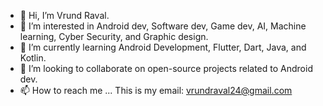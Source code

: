 - 👋 Hi, I’m Vrund Raval.
- 👀 I’m interested in Android dev, Software dev, Game dev, AI, Machine learning, Cyber Security, and Graphic design.
- 🌱 I’m currently learning Android Development, Flutter, Dart, Java, and Kotlin.
- 💞️ I’m looking to collaborate on open-source projects related to Android dev.
- 📫 How to reach me ... This is my email: vrundraval24@gmail.com

<!---
vrundraval24/vrundraval24 is a ✨ special ✨ repository because its `README.md` (this file) appears on your GitHub profile.
You can click the Preview link to take a look at your changes.
--->
